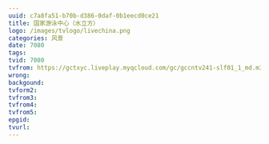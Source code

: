 ```yaml
---
uuid: c7a8fa51-b70b-d386-0daf-0b1eecd0ce21
title: 国家游泳中心（水立方）
logo: /images/tvlogo/livechina.png
categories: 风景
date: 7080
tags:
tvid: 7080
tvfrom: https://gctxyc.liveplay.myqcloud.com/gc/gccntv241-slf01_1_md.m3u8
wrong:
backgound:
tvform2:
tvfrom3:
tvfrom4:
tvfrom5:
epgid:
tvurl:
---
```

